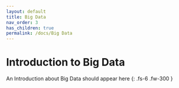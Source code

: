 ```yaml
---
layout: default
title: Big Data
nav_order: 3
has_children: true
permalink: /docs/Big Data
---
```


# Introduction to Big Data

An Introduction about Big Data should appear here
{: .fs-6 .fw-300 }
